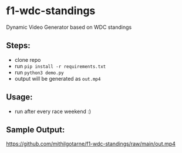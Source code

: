# f1-wdc-standings
Dynamic Video Generator based on WDC standings


## Steps:

- clone repo
- run `pip install -r requirements.txt`
- run `python3 demo.py`
- output will be generated as `out.mp4`

## Usage:

- run after every race weekend :)

## Sample Output:

https://github.com/mithilgotarne/f1-wdc-standings/raw/main/out.mp4


